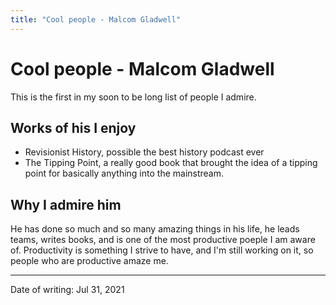 ```yaml
---
title: "Cool people - Malcom Gladwell"
---
```

# Cool people - Malcom Gladwell
This is the first in my soon to be long list of people I admire.

## Works of his I enjoy
- Revisionist History, possible the best history podcast ever
- The Tipping Point, a really good book that brought the idea of a tipping point for basically anything into the mainstream.

## Why I admire him
He has done so much and so many amazing things in his life, he leads teams, writes books, and is one of the most productive poeple I am aware of. Productivity is something I strive to have, and I'm still working on it, so people who are productive amaze me.



---
Date of writing: Jul 31, 2021